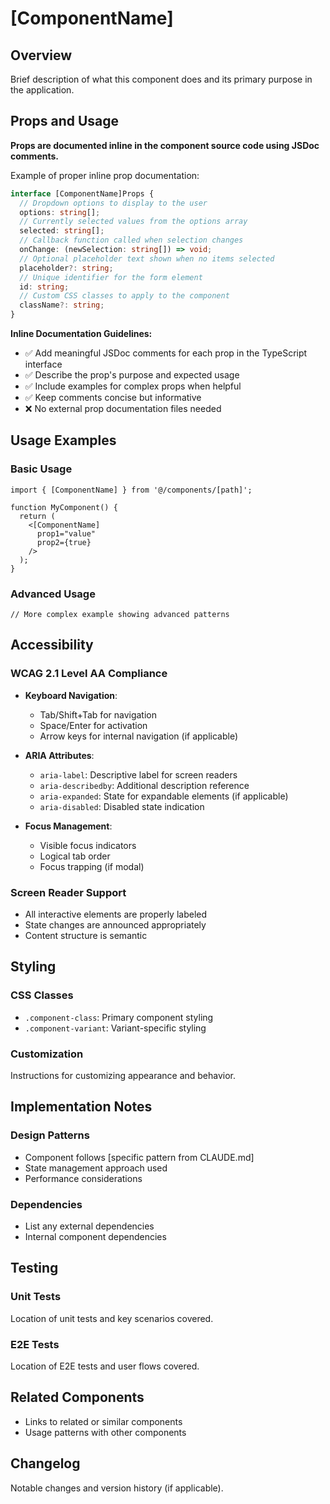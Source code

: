 # [ComponentName]

## Overview

Brief description of what this component does and its primary purpose in the application.

## Props and Usage

**Props are documented inline in the component source code using JSDoc comments.**

Example of proper inline prop documentation:

```typescript
interface [ComponentName]Props {
  // Dropdown options to display to the user
  options: string[];
  // Currently selected values from the options array
  selected: string[];
  // Callback function called when selection changes
  onChange: (newSelection: string[]) => void;
  // Optional placeholder text shown when no items selected
  placeholder?: string;
  // Unique identifier for the form element
  id: string;
  // Custom CSS classes to apply to the component
  className?: string;
}
```

**Inline Documentation Guidelines:**

- ✅ Add meaningful JSDoc comments for each prop in the TypeScript interface
- ✅ Describe the prop's purpose and expected usage
- ✅ Include examples for complex props when helpful
- ✅ Keep comments concise but informative
- ❌ No external prop documentation files needed

## Usage Examples

### Basic Usage

```tsx
import { [ComponentName] } from '@/components/[path]';

function MyComponent() {
  return (
    <[ComponentName]
      prop1="value"
      prop2={true}
    />
  );
}
```

### Advanced Usage

```tsx
// More complex example showing advanced patterns
```

## Accessibility

### WCAG 2.1 Level AA Compliance

- **Keyboard Navigation**:
  - Tab/Shift+Tab for navigation
  - Space/Enter for activation
  - Arrow keys for internal navigation (if applicable)

- **ARIA Attributes**:
  - `aria-label`: Descriptive label for screen readers
  - `aria-describedby`: Additional description reference
  - `aria-expanded`: State for expandable elements (if applicable)
  - `aria-disabled`: Disabled state indication

- **Focus Management**:
  - Visible focus indicators
  - Logical tab order
  - Focus trapping (if modal)

### Screen Reader Support

- All interactive elements are properly labeled
- State changes are announced appropriately
- Content structure is semantic

## Styling

### CSS Classes

- `.component-class`: Primary component styling
- `.component-variant`: Variant-specific styling

### Customization

Instructions for customizing appearance and behavior.

## Implementation Notes

### Design Patterns

- Component follows [specific pattern from CLAUDE.md]
- State management approach used
- Performance considerations

### Dependencies

- List any external dependencies
- Internal component dependencies

## Testing

### Unit Tests

Location of unit tests and key scenarios covered.

### E2E Tests

Location of E2E tests and user flows covered.

## Related Components

- Links to related or similar components
- Usage patterns with other components

## Changelog

Notable changes and version history (if applicable).
